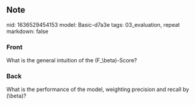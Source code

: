 ## Note
nid: 1636529454153
model: Basic-d7a3e
tags: 03_evaluation, repeat
markdown: false

### Front
What is the general intuition of the \(F_\beta\)-Score?

### Back
What is the performance of the model, weighting precision and recall by \(\beta\)?
